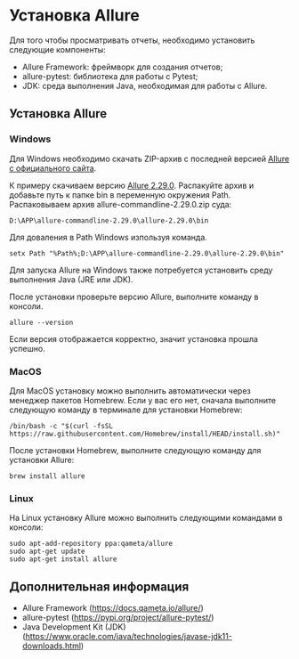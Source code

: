 # Установка Allure

Для того чтобы просматривать отчеты, необходимо установить следующие компоненты:

- Allure Framework: фреймворк для создания отчетов;
- allure-pytest: библиотека для работы с Pytest;
- JDK: среда выполнения Java, необходимая для работы с Allure.

## Установка Allure

### Windows

Для Windows необходимо скачать ZIP-архив с последней версией [Allure с официального сайта](https://repo.maven.apache.org/maven2/io/qameta/allure/allure-commandline/).

К примеру скачиваем версию [Allure 2.29.0](https://repo.maven.apache.org/maven2/io/qameta/allure/allure-commandline/2.29.0/allure-commandline-2.29.0.zip).
Распакуйте архив и добавьте путь к папке bin в переменную окружения Path.
Распаковываем архив allure-commandline-2.29.0.zip суда:
``` 
D:\APP\allure-commandline-2.29.0\allure-2.29.0\bin
```

Для доваления в Path Windows изпользуя команда.
``` shell
setx Path "%Path%;D:\APP\allure-commandline-2.29.0\allure-2.29.0\bin"
``` 

Для запуска Allure на Windows также потребуется установить среду выполнения Java (JRE или JDK).

После установки проверьте версию Allure, выполните команду в консоли.
``` shell
allure --version
```
Если версия отображается корректно, значит установка прошла успешно.

### MacOS

Для MacOS установку можно выполнить автоматически через менеджер пакетов Homebrew. Если у вас его нет, сначала выполните следующую команду в терминале для установки Homebrew:
``` shell
/bin/bash -c "$(curl -fsSL https://raw.githubusercontent.com/Homebrew/install/HEAD/install.sh)"
```

После установки Homebrew, выполните следующую команду для установки Allure:
``` shell
brew install allure
```


### Linux

На Linux установку Allure можно выполнить следующими командами в консоли:
``` shell
sudo apt-add-repository ppa:qameta/allure
sudo apt-get update
sudo apt-get install allure
```

## Дополнительная информация

- Allure Framework (https://docs.qameta.io/allure/)
- allure-pytest (https://pypi.org/project/allure-pytest/)
- Java Development Kit (JDK) (https://www.oracle.com/java/technologies/javase-jdk11-downloads.html)


